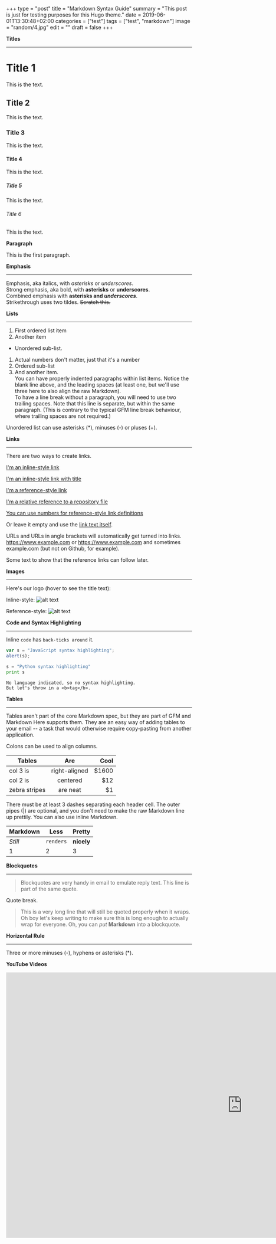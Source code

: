 +++
type = "post"
title = "Markdown Syntax Guide"
summary = "This post is just for testing purposes for this Hugo theme."
date = 2019-06-01T13:30:48+02:00
categories = ["test"]
tags = ["test", "markdown"]
image = "random/4.jpg"
edit = ""
draft = false
+++

**Titles**

---

# Title 1

This is the text.

## Title 2

This is the text.

### Title 3

This is the text.

#### Title 4

This is the text.

##### Title 5

This is the text.

###### Title 6

This is the text.

**Paragraph**

This is the first paragraph.


**Emphasis**

---
Emphasis, aka italics, with *asterisks* or _underscores_.  
Strong emphasis, aka bold, with **asterisks** or __underscores__.  
Combined emphasis with **asterisks and _underscores_**.  
Strikethrough uses two tildes. ~~Scratch this.~~

**Lists**

---

1. First ordered list item
2. Another item
  * Unordered sub-list. 
1. Actual numbers don't matter, just that it's a number
  1. Ordered sub-list
4. And another item.  
You can have properly indented paragraphs within list items. Notice the blank line above, and the leading spaces (at least one, but we'll use three here to also align the raw Markdown).  
To have a line break without a paragraph, you will need to use two trailing spaces.
Note that this line is separate, but within the same paragraph.
(This is contrary to the typical GFM line break behaviour, where trailing spaces are not required.)

Unordered list can use asterisks (*), minuses (-) or pluses (+).

**Links**

---

There are two ways to create links.

[I'm an inline-style link](https://www.example.com)

[I'm an inline-style link with title](https://www.example.com "Example page")

[I'm a reference-style link][Arbitrary case-insensitive reference text]

[I'm a relative reference to a repository file](../images/markdown.png)

[You can use numbers for reference-style link definitions][1]

Or leave it empty and use the [link text itself].

URLs and URLs in angle brackets will automatically get turned into links. 
https://www.example.com or <https://www.example.com> and sometimes 
example.com (but not on Github, for example).

Some text to show that the reference links can follow later.

[arbitrary case-insensitive reference text]: https://www.example.com
[1]: https://example.com
[link text itself]: https://www.example.com

**Images**

---

Here's our logo (hover to see the title text):

Inline-style: 
![alt text](../images/markdown.png "Markdown logo")

Reference-style: 
![alt text][logo]

[logo]: ../images/markdown.png "Markdown logo"

**Code and Syntax Highlighting**

---

Inline `code` has `back-ticks around` it.

```javascript
var s = "JavaScript syntax highlighting";
alert(s);
```

```python
s = "Python syntax highlighting"
print s
```

```
No language indicated, so no syntax highlighting. 
But let's throw in a <b>tag</b>.
```

**Tables**

---

Tables aren't part of the core Markdown spec, but they are part of GFM and Markdown Here supports them. They are an easy way of adding tables to your email -- a task that would otherwise require copy-pasting from another application.

Colons can be used to align columns.

| Tables        | Are           | Cool  |
| ------------- |:-------------:| -----:|
| col 3 is      | right-aligned | $1600 |
| col 2 is      | centered      |   $12 |
| zebra stripes | are neat      |    $1 |

There must be at least 3 dashes separating each header cell.
The outer pipes (|) are optional, and you don't need to make the 
raw Markdown line up prettily. You can also use inline Markdown.

Markdown | Less | Pretty
--- | --- | ---
*Still* | `renders` | **nicely**
1 | 2 | 3

**Blockquotes**

---

> Blockquotes are very handy in email to emulate reply text.
> This line is part of the same quote.

Quote break.

> This is a very long line that will still be quoted properly when it wraps. Oh boy let's keep writing to make sure this is long enough to actually wrap for everyone. Oh, you can *put* **Markdown** into a blockquote.

**Horizontal Rule**

---

Three or more minuses (-), hyphens or asterisks (*).

**YouTube Videos**

<iframe width="1280" height="720" src="https://www.youtube.com/embed/HANCzu70us4" frameborder="0" allow="accelerometer; autoplay; encrypted-media; gyroscope; picture-in-picture" allowfullscreen></iframe>
